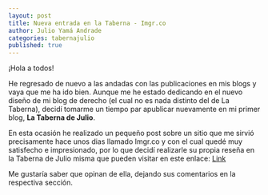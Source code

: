 ```yaml
---
layout: post
title: Nueva entrada en la Taberna - Imgr.co
author: Julio Yamá Andrade
categories: tabernajulio
published: true
---
```


¡Hola a todos!

He regresado de nuevo a las andadas con las publicaciones en mis blogs y vaya que me ha ido bien. Aunque me he estado dedicando en el nuevo diseño de mi blog de derecho (el cual no es nada distinto del de La Taberna), decidí tomarme un tiempo par apublicar nuevamente en mi primer blog, **La Taberna de Julio**.

En esta ocasión he realizado un pequeño post sobre un sitio que me sirvió precisamente hace unos dias llamado Imgr.co y con el cual quedé muy satisfecho e impresionado, por lo que decidí realizarle su propia reseña en la Taberna de Julio misma que pueden visitar en este enlace: [Link](https://www.tabernadejulio.com/2018/12/imgrco-para-conocer-los-colores.html) 

Me gustaría saber que opinan de ella, dejando sus comentarios en la respectiva sección.
